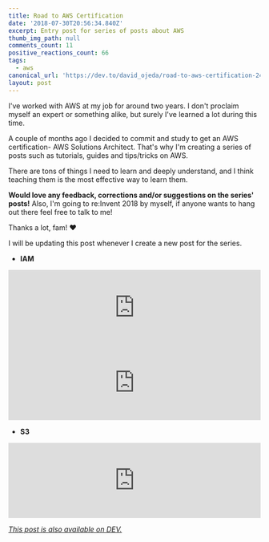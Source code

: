 ```yaml
---
title: Road to AWS Certification
date: '2018-07-30T20:56:34.840Z'
excerpt: Entry post for series of posts about AWS
thumb_img_path: null
comments_count: 11
positive_reactions_count: 66
tags:
  - aws
canonical_url: 'https://dev.to/david_ojeda/road-to-aws-certification-2438'
layout: post
---
```



I've worked with AWS at my job for around two years. I don't proclaim myself an expert or something alike, but surely I've learned a lot during this time. 

A couple of months ago I decided to commit and study to get an AWS certification- AWS Solutions Architect. That's why I'm creating a series of posts such as tutorials, guides and tips/tricks on AWS. 

There are tons of things I need to learn and deeply understand, and I think teaching them is the most effective way to learn them.

**Would love any feedback, corrections and/or suggestions on the series' posts!** Also, I'm going to re:Invent 2018 by myself, if anyone wants to hang out there feel free to talk to me!

Thanks a lot, fam! ❤️

I will be updating this post whenever I create a new post for the series.

- **IAM**


<iframe class="liquidTag" src="https://dev.to/embed/link?args=https%3A%2F%2Fdev.to%2Fdavid_ojeda%2Faws-iam-pt-1---the-basics-139h" style="border: 0; width: 100%;"></iframe>



<iframe class="liquidTag" src="https://dev.to/embed/link?args=https%3A%2F%2Fdev.to%2Fdavid_ojeda%2Faws-iam-pt-2---a-practical-example-13b6" style="border: 0; width: 100%;"></iframe>


- **S3**


<iframe class="liquidTag" src="https://dev.to/embed/link?args=https%3A%2F%2Fdev.to%2Fdavid_ojeda%2Faws-s3-pt-1---the-basics-55bp" style="border: 0; width: 100%;"></iframe>


*[This post is also available on DEV.](https://dev.to/david_ojeda/road-to-aws-certification-2438)*


<script>
const parent = document.getElementsByTagName('head')[0];
const script = document.createElement('script');
script.type = 'text/javascript';
script.src = 'https://cdnjs.cloudflare.com/ajax/libs/iframe-resizer/4.1.1/iframeResizer.min.js';
script.charset = 'utf-8';
script.onload = function() {
    window.iFrameResize({}, '.liquidTag');
};
parent.appendChild(script);
</script>    
